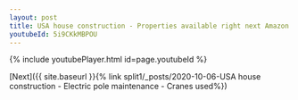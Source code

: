 ```yaml
---
layout: post
title: USA house construction - Properties available right next Amazon new warehouse in Tennessee whatsapp status
youtubeId: 5i9CKkMBPOU
---
```


{% include youtubePlayer.html id=page.youtubeId %}

[Next]({{ site.baseurl }}{% link split1/_posts/2020-10-06-USA house construction - Electric pole maintenance - Cranes used%})
